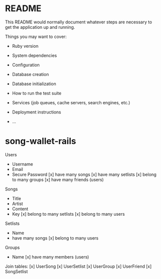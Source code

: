 # README

This README would normally document whatever steps are necessary to get the
application up and running.

Things you may want to cover:

* Ruby version

* System dependencies

* Configuration

* Database creation

* Database initialization

* How to run the test suite

* Services (job queues, cache servers, search engines, etc.)

* Deployment instructions

* ...
# song-wallet-rails

Users
* Username
* Email
* Secure Password
[x] have many songs
[x] have many setlists
[x] belong to many groups
[x] have many friends (users)

Songs
* Title
* Artist
* Content
* Key
[x] belong to many setlists
[x] belong to many users

Setlists
* Name
* have many songs
[x] belong to many users

Groups
* Name
[x] have many members (users)

Join tables:
[x] UserSong
[x] UserSetlist
[x] UserGroup
[x] UserFriend
[x] SongSetlist